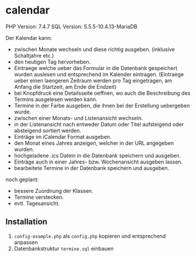 # calendar

PHP Version: 7.4.7
SQL Version: 5.5.5-10.4.13-MariaDB

Der Kalendar kann:
- zwischen Monate wechseln und diese richtig ausgeben. (inklusive Schaltjahre etc.)
- den heutigen Tag hervorheben.
- Eintraege welche ueber das Formular in die Datenbank gespeichert wurden auslesen und entsprechend im Kalender eintragen. (Eintraege ueber einen laengeren Zeitraum werden pro Tag eingetragen, am Anfang die Startzeit, am Ende die Endzeit)
- bei Knopfdruck eine Detailsseite oeffnen, wo auch die Beschreibung des Termins ausgelesen werden kann.
- Termine in der Farbe ausgeben, die ihnen bei der Erstellung uebergeben wurde.
- zwischen einer Monats- und Listenansicht wechseln.
- in der Listenansicht nach entweder Datum oder Titel aufsteigend oder absteigend sortiert werden.
- Einträge im iCalendar Format ausgeben.
- den Monat eines Jahres anzeigen, welcher in der URL angegeben wurden.
- hochgeladene .ics Datein in die Datenbank speichern und ausgeben.
- Einträge auch in einer Jahres- bzw. Wochenansicht ausgeben lassen.
- bearbeitete Termine in der Datenbank speichern und ausgeben.


noch geplant:
- bessere Zuordnung der Klassen.
- Termine verstecken.
- evtl. Tagesansicht.

## Installation

1. `config-example.php` als `config.php` kopieren und entsprechend anpassen
2. Datenbankstruktur `termine.sql` einbauen
